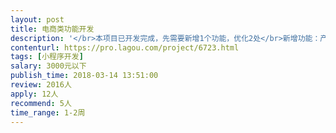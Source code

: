 ```yaml
---                
layout: post       
title: 电商类功能开发           
description: '</br>本项目已开发完成，先需要新增1个功能，优化2处</br>新增功能：产能预估</br>优化功能：页面上滑、切换页面，轮播图左滑，切页面</br>'     
contenturl: https://pro.lagou.com/project/6723.html      
tags: [小程序开发]            
salary: 3000元以下          
publish_time: 2018-03-14 13:51:00         
review: 2016人                   
apply: 12人                   
recommend: 5人                   
time_range: 1-2周              
---                 
```

